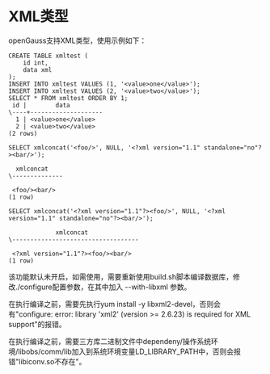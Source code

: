 # XML类型
openGauss支持XML类型，使用示例如下：

```
CREATE TABLE xmltest (
    id int,
    data xml
);
INSERT INTO xmltest VALUES (1, '<value>one</value>');
INSERT INTO xmltest VALUES (2, '<value>two</value>');
SELECT * FROM xmltest ORDER BY 1;
 id |        data
\----+--------------------
  1 | <value>one</value>
  2 | <value>two</value>
(2 rows)

SELECT xmlconcat('<foo/>', NULL, '<?xml version="1.1" standalone="no"?><bar/>');

  xmlconcat
\--------------

 <foo/><bar/>
(1 row)

SELECT xmlconcat('<?xml version="1.1"?><foo/>', NULL, '<?xml version="1.1" standalone="no"?><bar/>');

             xmlconcat
\-----------------------------------

 <?xml version="1.1"?><foo/><bar/>
(1 row)
```

该功能默认未开启，如需使用，需要重新使用build.sh脚本编译数据库，修改./configure配置参数，在其中加入 --with-libxml 参数。

在执行编译之前，需要先执行yum install -y libxml2-devel，否则会有"configure: error: library 'xml2' (version >= 2.6.23) is required for XML support"的报错。

在执行编译之前，需要三方库二进制文件中dependeny/操作系统环境/libobs/comm/lib加入到系统环境变量LD_LIBRARY_PATH中，否则会报错"libiconv.so不存在"。